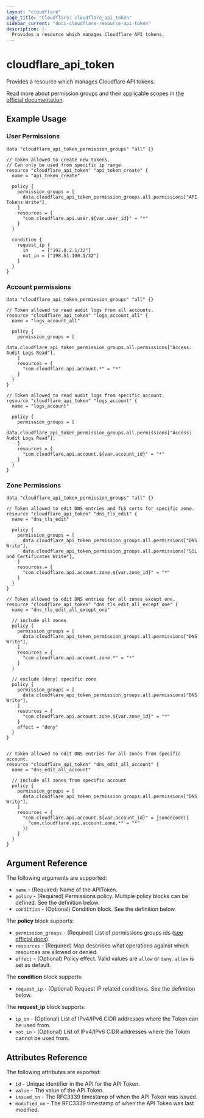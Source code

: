 ```yaml
---
layout: "cloudflare"
page_title: "Cloudflare: cloudflare_api_token"
sidebar_current: "docs-cloudflare-resource-api-token"
description: |-
  Provides a resource which manages Cloudflare API tokens.
---
```


# cloudflare_api_token

Provides a resource which manages Cloudflare API tokens.

Read more about permission groups and their applicable scopes in
[the official documentation][1].

## Example Usage

### User Permissions

```hcl
data "cloudflare_api_token_permission_groups" "all" {}

// Token allowed to create new tokens.
// Can only be used from specific ip range.
resource "cloudflare_api_token" "api_token_create" {
  name = "api_token_create"

  policy {
    permission_groups = [
      data.cloudflare_api_token_permission_groups.all.permissions["API Tokens Write"],
    ]
    resources = {
      "com.cloudflare.api.user.${var.user_id}" = "*"
    }
  }

  condition {
    request_ip {
      in     = ["192.0.2.1/32"]
      not_in = ["198.51.100.1/32"]
    }
  }
}
```

### Account permissions

```hcl
data "cloudflare_api_token_permission_groups" "all" {}

// Token allowed to read audit logs from all accounts.
resource "cloudflare_api_token" "logs_account_all" {
  name = "logs_account_all"

  policy {
    permission_groups = [
      data.cloudflare_api_token_permission_groups.all.permissions["Access: Audit Logs Read"],
    ]
    resources = {
      "com.cloudflare.api.account.*" = "*"
    }
  }
}

// Token allowed to read audit logs from specific account.
resource "cloudflare_api_token" "logs_account" {
  name = "logs_account"

  policy {
    permission_groups = [
      data.cloudflare_api_token_permission_groups.all.permissions["Access: Audit Logs Read"],
    ]
    resources = {
      "com.cloudflare.api.account.${var.account_id}" = "*"
    }
  }
}
```
### Zone Permissions

```hcl
data "cloudflare_api_token_permission_groups" "all" {}

// Token allowed to edit DNS entries and TLS certs for specific zone.
resource "cloudflare_api_token" "dns_tls_edit" {
  name = "dns_tls_edit"

  policy {
    permission_groups = [
      data.cloudflare_api_token_permission_groups.all.permissions["DNS Write"],
      data.cloudflare_api_token_permission_groups.all.permissions["SSL and Certificates Write"],
    ]
    resources = {
      "com.cloudflare.api.account.zone.${var.zone_id}" = "*"
    }
  }
}

// Token allowed to edit DNS entries for all zones except one.
resource "cloudflare_api_token" "dns_tls_edit_all_except_one" {
  name = "dns_tls_edit_all_except_one"

  // include all zones
  policy {
    permission_groups = [
      data.cloudflare_api_token_permission_groups.all.permissions["DNS Write"],
    ]
    resources = {
      "com.cloudflare.api.account.zone.*" = "*"
    }
  }

  // exclude (deny) specific zone
  policy {
    permission_groups = [
      data.cloudflare_api_token_permission_groups.all.permissions["DNS Write"],
    ]
    resources = {
      "com.cloudflare.api.account.zone.${var.zone_id}" = "*"
    }
    effect = "deny"
  }
}


// Token allowed to edit DNS entries for all zones from specific account.
resource "cloudflare_api_token" "dns_edit_all_account" {
  name = "dns_edit_all_account"

  // include all zones from specific account
  policy {
    permission_groups = [
      data.cloudflare_api_token_permission_groups.all.permissions["DNS Write"],
    ]
    resources = {
      "com.cloudflare.api.account.${var.account_id}" = jsonencode({
        "com.cloudflare.api.account.zone.*" = "*"
      })
    }
  }
}
```

## Argument Reference

The following arguments are supported:

* `name` - (Required) Name of the APIToken.
* `policy` - (Required) Permissions policy. Multiple policy blocks can be defined.
See the definition below.
* `condition` - (Optional) Condition block. See the definition below.

The **policy** block supports:

* `permission_groups` - (Required) List of permissions groups
ids ([see official docs][1]).
* `resources` - (Required) Map describes what operations against which resources
are allowed or denied.
* `effect` - (Optional) Policy effect. Valid values are `allow` or `deny`. `allow` 
   is set as default.

The **condition** block supports:

* `request_ip` - (Optional) Request IP related conditions. See the definition below.

The **request_ip** block supports:

* `ip_in` - (Optional) List of IPv4/IPv6 CIDR addresses where
the Token can be used from.
* `not_in` - (Optional) List of IPv4/IPv6 CIDR addresses where
the Token cannot be used from.

## Attributes Reference

The following attributes are exported:

* `id` - Unique identifier in the API for the API Token.
* `value` - The value of the API Token. 
* `issued_on` - The RFC3339 timestamp of when the API Token was issued.
* `modified_on` - The RFC3339 timestamp of when the API Token was last modified.

[1]: https://developers.cloudflare.com/api/tokens/create/permissions
